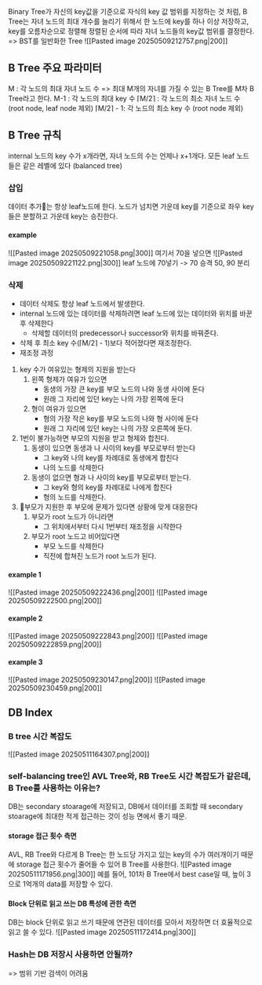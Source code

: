 Binary Tree가 자신의 key값을 기준으로 자식의 key 값 범위를 지정하는 것 처럼, 
B Tree는 자녀 노드의 최대 개수를 늘리기 위해서 한 노드에 key를 하나 이상 저장하고, 
key를 오름차순으로 정렬해 
정렬된 순서에 따라 자녀 노드들의 key값 범위를 결정한다.
=> BST를 일반화한 Tree
![[Pasted image 20250509212757.png|200]]

## B Tree 주요 파라미터
M : 각 노드의 최대 자녀 노드 수
=> 최대 M개의 자녀를 가질 수 있는 B Tree를 M차 B Tree라고 한다.
M-1 : 각 노드의 최대 key 수
⌈M/2⌉ : 각 노드의 최소 자녀 노드 수 (root node, leaf node 제외)
⌈M/2⌉ - 1: 각 노드의 최소 key 수 (root node 제외) 

## B Tree 규칙
internal 노드의 key 수가 x개라면, 자녀 노드의 수는 언제나 x+1개다.
모든 leaf 노드들은 같은 레벨에 있다 (balanced tree)
### 삽입
데이터 추가는 항상 leaf노드에 한다.
노드가 넘치면 가운데 key를 기준으로 좌우 key들은 분할하고 가운데 key는 승진한다.
#### example
![[Pasted image 20250509221058.png|300]]
여기서 70을 넣으면
![[Pasted image 20250509221122.png|300]]
leaf 노드에 70넣기 -> 70 승격 50, 90 분리
### 삭제
- 데이터 삭제도 항상 leaf 노드에서 발생한다. 
- internal 노드에 있는 데이터를 삭제하려면 leaf 노드에 있는 데이터와 위치를 바꾼 후 삭제한다
	- 삭제할 데이터의 predecessor나 successor와 위치를 바꿔준다.
- 삭제 후 최소 key 수(⌈M/2⌉ - 1)보다 적어졌다면 재조정한다.
- 재조정 과정
1. key 수가 여유있는 형제의 지원을 받는다
	1. 왼쪽 형제가 여유가 있으면
		- 동생의 가장 큰 key를 부모 노드의 나와 동생 사이에 둔다
		- 원래 그 자리에 있던 key는 나의 가장 왼쪽에 둔다
	2. 형이 여유가 있으면
		- 형의 가장 작은 key를 부모 노드의 나와 형 사이에 둔다
		- 원래 그 자리에 있던 key는 나의 가장 오른쪽에 둔다.
2. 1번이 불가능하면 부모의 지원을 받고 형제와 합친다.
	1. 동생이 있으면 동생과 나 사이의 key를 부모로부터 받는다
		- 그 key와 나의 key를 차례대로 동생에게 합친다
		- 나의 노드를 삭제한다
	2. 동생이 없으면 형과 나 사이의 key를 부모로부터 받는다.
		- 그 key와 형의 key를 차례대로 나에게 합친다
		- 형의 노드를 삭제한다.
3. 부모가 지원한 후 부모에 문제가 있다면 상황에 맞게 대응한다
	1. 부모가 root 노드가 아니라면
		- 그 위치에서부터 다시 1번부터 재조정을 시작한다
	2. 부모가 root 노드고 비어있다면
		- 부모 노드를 삭제한다
		- 직전에 합쳐진 노드가 root 노드가 된다.
#### example 1
![[Pasted image 20250509222436.png|200]]
![[Pasted image 20250509222500.png|200]]
#### example 2
![[Pasted image 20250509222843.png|200]]
![[Pasted image 20250509222859.png|200]]
#### example 3
![[Pasted image 20250509230147.png|200]]
![[Pasted image 20250509230459.png|200]]

## DB Index
### B tree 시간 복잡도
![[Pasted image 20250511164307.png|200]]
### self-balancing tree인 AVL Tree와, RB Tree도 시간 복잡도가 같은데, B Tree를 사용하는 이유는?
DB는 secondary stoarage에 저장되고, DB에서 데이터를 조회할 때 secondary stoarage에 최대한 적게 접근하는 것이 성능 면에서 좋기 때문.

#### storage 접근 횟수 측면
AVL, RB Tree와 다르게 B Tree는 한 노드당 가지고 있는 key의 수가 여러개이기 때문에 storage 접근 횟수가 줄어들 수 있어 B Tree를 사용한다.
![[Pasted image 20250511171956.png|300]]
예를 들어, 101차 B Tree에서 best case일 때, 높이 3으로 1억개의 data를 저장할 수 있다.

#### Block 단위로 읽고 쓰는 DB 특성에 관한 측면
DB는 block 단위로 읽고 쓰기 때문에 연관된 데이터를 모아서 저장하면 더 효율적으로 읽고 쓸 수 있다.
![[Pasted image 20250511172414.png|300]]
### Hash는 DB 저장시 사용하면 안될까?
=> 범위 기반 검색이 어려움
